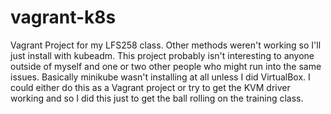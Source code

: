 # vagrant-k8s
Vagrant Project for my LFS258 class. Other methods weren't working so I'll just install with kubeadm. This project probably isn't interesting to anyone outside of myself and one or two other people who might run into the same issues. Basically minikube wasn't installing at all unless I did VirtualBox. I could either do this as a Vagrant project or try to get the KVM driver working and so I did this just to get the ball rolling on the training class.
